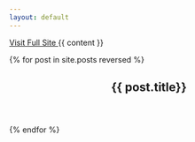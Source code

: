```yaml
---
layout: default
---
```

<a href="{{site.desktopsite}}" title="Visit Desktop Version of the site" class="btn btn-block btn-info">
  <span class="icon-desktop icon-large"></span> Visit Full Site
</a>
{{ content }}
<div id="articles" class="article-list">

{% for post in site.posts reversed %}
  
  <article>
    <header>
      <h2 class="page-header">
        <a data-toggle="nuCollapse" data-target="#{{forloop.index0}}">{{ post.title}}</a>
      </h2> 
    </header>
    <section id="{{forloop.index0}}" style="display: none;">
      {{ post.content }}
    </section>
  </article>
{% endfor %}
</div>

